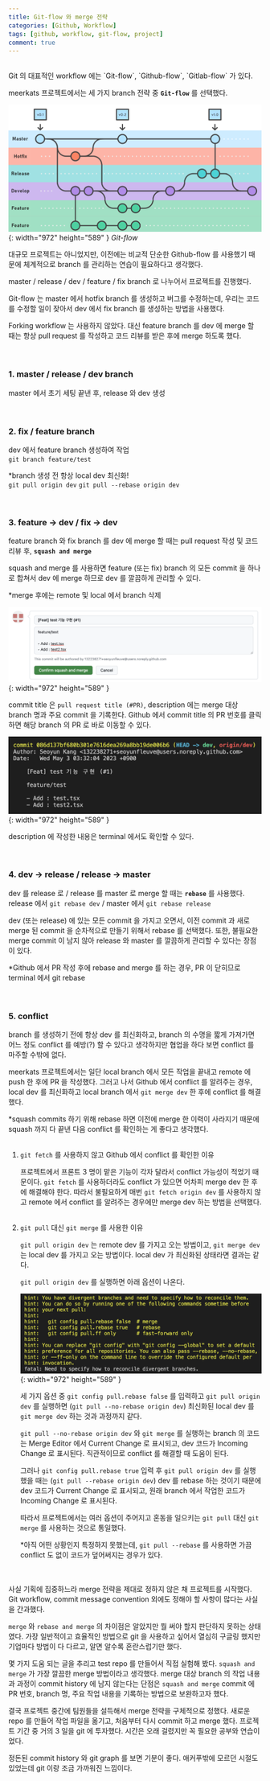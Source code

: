 ```yaml
---
title: Git-flow 와 merge 전략
categories: [Github, Workflow]
tags: [github, workflow, git-flow, project]
comment: true
---
```


<br />
Git 의 대표적인 workflow 에는 `Git-flow`, `Github-flow`, `Gitlab-flow` 가 있다.

meerkats 프로젝트에서는 세 가지 branch 전략 중 **`Git-flow`** 를 선택했다.

![Desktop View](/assets/img/2023-06/2023-06-06-1-1.png){: width="972" height="589" }
_Git-flow_

대규모 프로젝트는 아니었지만, 이전에는 비교적 단순한 Github-flow 를 사용했기 때문에 체계적으로 branch 를 관리하는 연습이 필요하다고 생각했다.

master / release / dev / feature / fix branch 로 나누어서 프로젝트를 진행했다.

Git-flow 는 master 에서 hotfix branch 를 생성하고 버그를 수정하는데, 우리는 코드를 수정할 일이 잦아서 dev 에서 fix branch 를 생성하는 방법을 사용했다.

Forking workflow 는 사용하지 않았다. 대신 feature branch 를 dev 에 merge 할 때는 항상 pull request 를 작성하고 코드 리뷰를 받은 후에 merge 하도록 했다.
<br />
<br />
<br />

### 1. master / release / dev branch

master 에서 초기 세팅 끝낸 후, release 와 dev 생성
<br />
<br />
<br />

### 2. fix / feature branch

dev 에서 feature branch 생성하여 작업
<br />
`git branch feature/test`

\*branch 생성 전 항상 local dev 최신화!
<br />
`git pull origin dev`
`git pull --rebase origin dev`
<br />
<br />
<br />

### 3. feature → dev / fix → dev

feature branch 와 fix branch 를 dev 에 merge 할 때는 pull request 작성 및 코드 리뷰 후, **`squash and merge`**

squash and merge 를 사용하면 feature (또는 fix) branch 의 모든 commit 을 하나로 합쳐서 dev 에 merge 하므로 dev 를 깔끔하게 관리할 수 있다.

\*merge 후에는 remote 및 local 에서 branch 삭제

![Desktop View](/assets/img/2023-06/2023-06-06-1-2.png){: width="972" height="589" }

commit title 은 `pull request title (#PR)`, description 에는 merge 대상 branch 명과 주요 commit 을 기록한다.
Github 에서 commit title 의 PR 번호를 클릭하면 해당 branch 의 PR 로 바로 이동할 수 있다.

![Desktop View](/assets/img/2023-06/2023-06-06-1-3.png){: width="972" height="589" }

description 에 작성한 내용은 terminal 에서도 확인할 수 있다.
<br />
<br />
<br />

### 4. dev → release / release → master

dev 를 release 로 / release 를 master 로 merge 할 때는 **`rebase`** 를 사용했다.
<br />
release 에서 `git rebase dev` / master 에서 `git rebase release`

dev (또는 release) 에 있는 모든 commit 을 가지고 오면서, 이전 commit 과 새로 merge 된 commit 을 순차적으로 만들기 위해서 rebase 를 선택했다. 또한, 불필요한 merge commit 이 남지 않아 release 와 master 를 깔끔하게 관리할 수 있다는 장점이 있다.

\*Github 에서 PR 작성 후에 rebase and merge 를 하는 경우, PR 이 닫히므로 terminal 에서 git rebase
<br />
<br />
<br />

### 5. conflict

branch 를 생성하기 전에 항상 dev 를 최신화하고, branch 의 수명을 짧게 가져가면 어느 정도 conflict 를 예방(?) 할 수 있다고 생각하지만 협업을 하다 보면 conflict 를 마주할 수밖에 없다.

meerkats 프로젝트에서는 일단 local branch 에서 모든 작업을 끝내고 remote 에 push 한 후에 PR 을 작성했다. 그러고 나서 Github 에서 conflict 를 알려주는 경우, local dev 를 최신화하고 local branch 에서 `git merge dev` 한 후에 conflict 를 해결했다.

\*squash commits 하기 위해 rebase 하면 이전에 merge 한 이력이 사라지기 때문에 squash 까지 다 끝낸 다음 conflict 를 확인하는 게 좋다고 생각했다.
<br />
<br />

1. `git fetch` 를 사용하지 않고 Github 에서 conflict 를 확인한 이유

   프로젝트에서 프론트 3 명이 맡은 기능이 각자 달라서 conflict 가능성이 적었기 때문이다. `git fetch` 를 사용하더라도 conflict 가 있으면 어차피 merge dev 한 후에 해결해야 한다. 따라서 불필요하게 매번 `git fetch origin dev` 를 사용하지 않고 remote 에서 conflict 를 알려주는 경우에만 merge dev 하는 방법을 선택했다.
   <br />
   <br />

2. `git pull` 대신 `git merge` 를 사용한 이유

   `git pull origin dev` 는 remote dev 를 가지고 오는 방법이고, `git merge dev` 는 local dev 를 가지고 오는 방법이다. local dev 가 최신화된 상태라면 결과는 같다.

   `git pull origin dev` 를 실행하면 아래 옵션이 나온다.

   ![Desktop View](/assets/img/2023-06/2023-06-06-1-4.png){: width="972" height="589" }

   세 가지 옵션 중 `git config pull.rebase false` 를 입력하고 `git pull origin dev` 를 실행하면 (`git pull --no-rebase origin dev`) 최신화된 local dev 를 `git merge dev` 하는 것과 과정까지 같다.

   `git pull --no-rebase origin dev` 와 `git merge` 를 실행하는 branch 의 코드는 Merge Editor 에서 Current Change 로 표시되고, dev 코드가 Incoming Change 로 표시된다. 직관적이므로 conflict 를 해결할 때 도움이 된다.

   그러나 `git config pull.rebase true` 입력 후 `git pull origin dev` 를 실행했을 때는 (`git pull --rebase origin dev`) dev 를 rebase 하는 것이기 때문에 dev 코드가 Current Change 로 표시되고, 원래 branch 에서 작업한 코드가 Incoming Change 로 표시된다.

   따라서 프로젝트에서는 여러 옵션이 주어지고 혼동을 일으키는 `git pull` 대신 `git merge` 를 사용하는 것으로 통일했다.

   \*아직 어떤 상황인지 특정하지 못했는데, `git pull --rebase` 를 사용하면 가끔 conflict 도 없이 코드가 덮어써지는 경우가 있다.
   <br />
   <br />
   <br />

사실 기획에 집중하느라 merge 전략을 제대로 정하지 않은 채 프로젝트를 시작했다. Git workflow, commit message convention 외에도 정해야 할 사항이 많다는 사실을 간과했다.

`merge` 와 `rebase and merge` 의 차이점은 알았지만 뭘 써야 할지 판단하지 못하는 상태였다. 가장 일반적이고 효율적인 방법으로 git 을 사용하고 싶어서 열심히 구글링 했지만 기업마다 방법이 다 다르고, 알면 알수록 혼란스럽기만 했다.

몇 가지 도움 되는 글을 추리고 test repo 를 만들어서 직접 실험해 봤다. `squash and merge` 가 가장 깔끔한 merge 방법이라고 생각했다. merge 대상 branch 의 작업 내용과 과정이 commit history 에 남지 않는다는 단점은 `squash and merge` commit 에 PR 번호, branch 명, 주요 작업 내용을 기록하는 방법으로 보완하고자 했다.

결국 프로젝트 중간에 팀원들을 설득해서 merge 전략을 구체적으로 정했다. 새로운 repo 를 만들어 작업 파일을 옮기고, 처음부터 다시 commit 하고 merge 했다. 프로젝트 기간 중 거의 3 일을 git 에 투자했다. 시간은 오래 걸렸지만 꼭 필요한 공부와 연습이었다.

정돈된 commit history 와 git graph 를 보면 기분이 좋다. 애커푸밖에 모르던 시절도 있었는데 git 이랑 조금 가까워진 느낌이다.
